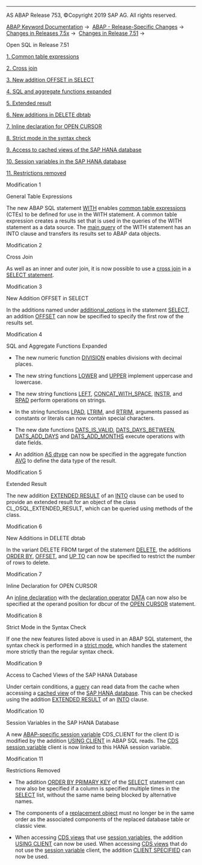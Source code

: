   

* * *

AS ABAP Release 753, ©Copyright 2019 SAP AG. All rights reserved.

[ABAP Keyword Documentation](https://help.sap.com/doc/abapdocu_753_index_htm/7.53/en-US/abenabap.htm) →  [ABAP - Release-Specific Changes](https://help.sap.com/doc/abapdocu_753_index_htm/7.53/en-US/abennews.htm) →  [Changes in Releases 7.5x](https://help.sap.com/doc/abapdocu_753_index_htm/7.53/en-US/abennews-75.htm) →  [Changes in Release 7.51](https://help.sap.com/doc/abapdocu_753_index_htm/7.53/en-US/abennews-751.htm) → 

Open SQL in Release 7.51

[1\. Common table expressions](#!ABAP_MODIFICATION_1@1@)

[2\. Cross join](#!ABAP_MODIFICATION_2@2@)

[3\. New addition OFFSET in SELECT](#!ABAP_MODIFICATION_3@3@)

[4\. SQL and aggregate functions expanded](#!ABAP_MODIFICATION_4@4@)

[5\. Extended result](#!ABAP_MODIFICATION_5@5@)

[6\. New additions in DELETE dbtab](#!ABAP_MODIFICATION_6@6@)

[7\. Inline declaration for OPEN CURSOR](#!ABAP_MODIFICATION_7@7@)

[8\. Strict mode in the syntax check](#!ABAP_MODIFICATION_8@8@)

[9\. Access to cached views of the SAP HANA database](#!ABAP_MODIFICATION_9@9@)

[10\. Session variables in the SAP HANA database](#!ABAP_MODIFICATION_10@10@)

[11\. Restrictions removed](#!ABAP_MODIFICATION_11@11@)

Modification 1

General Table Expressions

The new ABAP SQL statement [WITH](https://help.sap.com/doc/abapdocu_753_index_htm/7.53/en-US/abapwith.htm) enables [common table expressions](https://help.sap.com/doc/abapdocu_753_index_htm/7.53/en-US/abencommon_table_expression_glosry.htm "Glossary Entry") (CTEs) to be defined for use in the WITH statement. A common table expression creates a results set that is used in the queries of the WITH statement as a data source. The [main query](https://help.sap.com/doc/abapdocu_753_index_htm/7.53/en-US/abenmainquery_glosry.htm "Glossary Entry") of the WITH statement has an INTO clause and transfers its results set to ABAP data objects.

Modification 2

Cross Join

As well as an inner and outer join, it is now possible to use a [cross join](https://help.sap.com/doc/abapdocu_753_index_htm/7.53/en-US/abapselect_join.htm) in a [SELECT statement](https://help.sap.com/doc/abapdocu_753_index_htm/7.53/en-US/abapselect.htm).

Modification 3

New Addition OFFSET in SELECT

In the additions named under [additional\_options](https://help.sap.com/doc/abapdocu_753_index_htm/7.53/en-US/abapselect_additions.htm) in the statement [SELECT](https://help.sap.com/doc/abapdocu_753_index_htm/7.53/en-US/abapselect.htm), an addition [OFFSET](https://help.sap.com/doc/abapdocu_753_index_htm/7.53/en-US/abapselect_additions.htm) can now be specified to specify the first row of the results set.

Modification 4

SQL and Aggregate Functions Expanded

-   The new numeric function [DIVISION](https://help.sap.com/doc/abapdocu_753_index_htm/7.53/en-US/abensql_arith_func.htm) enables divisions with decimal places.
    
-   The new string functions [LOWER](https://help.sap.com/doc/abapdocu_753_index_htm/7.53/en-US/abensql_string_func.htm) and [UPPER](https://help.sap.com/doc/abapdocu_753_index_htm/7.53/en-US/abensql_string_func.htm) implement uppercase and lowercase.
    
-   The new string functions [LEFT](https://help.sap.com/doc/abapdocu_753_index_htm/7.53/en-US/abensql_string_func.htm), [CONCAT\_WITH\_SPACE](https://help.sap.com/doc/abapdocu_753_index_htm/7.53/en-US/abensql_string_func.htm), [INSTR](https://help.sap.com/doc/abapdocu_753_index_htm/7.53/en-US/abensql_string_func.htm), and [RPAD](https://help.sap.com/doc/abapdocu_753_index_htm/7.53/en-US/abensql_string_func.htm) perform operations on strings.
    
-   In the string functions [LPAD](https://help.sap.com/doc/abapdocu_753_index_htm/7.53/en-US/abensql_string_func.htm), [LTRIM](https://help.sap.com/doc/abapdocu_753_index_htm/7.53/en-US/abensql_string_func.htm), and [RTRIM](https://help.sap.com/doc/abapdocu_753_index_htm/7.53/en-US/abensql_string_func.htm), arguments passed as constants or literals can now contain special characters.
    
-   The new date functions [DATS\_IS\_VALID](https://help.sap.com/doc/abapdocu_753_index_htm/7.53/en-US/abensql_date_func.htm), [DATS\_DAYS\_BETWEEN](https://help.sap.com/doc/abapdocu_753_index_htm/7.53/en-US/abensql_date_func.htm), [DATS\_ADD\_DAYS](https://help.sap.com/doc/abapdocu_753_index_htm/7.53/en-US/abensql_date_func.htm) and [DATS\_ADD\_MONTHS](https://help.sap.com/doc/abapdocu_753_index_htm/7.53/en-US/abensql_date_func.htm) execute operations with date fields.
    
-   An addition [AS dtype](https://help.sap.com/doc/abapdocu_753_index_htm/7.53/en-US/abapselect_avg_as.htm) can now be specified in the aggregate function [AVG](https://help.sap.com/doc/abapdocu_753_index_htm/7.53/en-US/abapselect_aggregate.htm) to define the data type of the result.
    

Modification 5

Extended Result

The new addition [EXTENDED RESULT](https://help.sap.com/doc/abapdocu_753_index_htm/7.53/en-US/abapselect_extended_result.htm) of an [INTO](https://help.sap.com/doc/abapdocu_753_index_htm/7.53/en-US/abapinto_clause.htm) clause can be used to provide an extended result for an object of the class CL\_OSQL\_EXTENDED\_RESULT, which can be queried using methods of the class.

Modification 6

New Additions in DELETE dbtab

In the variant DELETE FROM target of the statement [DELETE](https://help.sap.com/doc/abapdocu_753_index_htm/7.53/en-US/abapdelete_dbtab.htm), the additions [ORDER BY](https://help.sap.com/doc/abapdocu_753_index_htm/7.53/en-US/abapdelete_where.htm), [OFFSET](https://help.sap.com/doc/abapdocu_753_index_htm/7.53/en-US/abapdelete_where.htm), and [UP TO](https://help.sap.com/doc/abapdocu_753_index_htm/7.53/en-US/abapdelete_where.htm) can now be specified to restrict the number of rows to delete.

Modification 7

Inline Declaration for OPEN CURSOR

An [inline declaration](https://help.sap.com/doc/abapdocu_753_index_htm/7.53/en-US/abeninline_declaration_glosry.htm "Glossary Entry") with the [declaration operator](https://help.sap.com/doc/abapdocu_753_index_htm/7.53/en-US/abendeclaration_operator_glosry.htm "Glossary Entry") [DATA](https://help.sap.com/doc/abapdocu_753_index_htm/7.53/en-US/abendata_inline.htm) can now also be specified at the operand position for dbcur of the [OPEN CURSOR](https://help.sap.com/doc/abapdocu_753_index_htm/7.53/en-US/abapopen_cursor.htm) statement.

Modification 8

Strict Mode in the Syntax Check

If one the new features listed above is used in an ABAP SQL statement, the syntax check is performed in a [strict mode](https://help.sap.com/doc/abapdocu_753_index_htm/7.53/en-US/abenopensql_strict_mode_751.htm), which handles the statement more strictly than the regular syntax check.

Modification 9

Access to Cached Views of the SAP HANA Database

Under certain conditions, a [query](https://help.sap.com/doc/abapdocu_753_index_htm/7.53/en-US/abenquery_glosry.htm "Glossary Entry") can read data from the cache when accessing a [cached view](https://help.sap.com/doc/abapdocu_753_index_htm/7.53/en-US/abenhana_cached_views.htm) of the [SAP HANA database](https://help.sap.com/doc/abapdocu_753_index_htm/7.53/en-US/abenhana_database_glosry.htm "Glossary Entry"). This can be checked using the addition [EXTENDED RESULT](https://help.sap.com/doc/abapdocu_753_index_htm/7.53/en-US/abapselect_extended_result.htm) of an [INTO](https://help.sap.com/doc/abapdocu_753_index_htm/7.53/en-US/abapinto_clause.htm) clause.

Modification 10

Session Variables in the SAP HANA Database

A new [ABAP-specific session variable](https://help.sap.com/doc/abapdocu_753_index_htm/7.53/en-US/abenhana_session_variables.htm) CDS\_CLIENT for the client ID is modified by the addition [USING CLIENT](https://help.sap.com/doc/abapdocu_753_index_htm/7.53/en-US/abapselect_client.htm) in ABAP SQL reads. The [CDS session variable](https://help.sap.com/doc/abapdocu_753_index_htm/7.53/en-US/abencds_f1_session_variable.htm) client is now linked to this HANA session variable.

Modification 11

Restrictions Removed

-   The addition [ORDER BY PRIMARY KEY](https://help.sap.com/doc/abapdocu_753_index_htm/7.53/en-US/abaporderby_clause.htm) of the [SELECT](https://help.sap.com/doc/abapdocu_753_index_htm/7.53/en-US/abapselect.htm) statement can now also be specified if a column is specified multiple times in the [SELECT](https://help.sap.com/doc/abapdocu_753_index_htm/7.53/en-US/abapselect_list.htm) list, without the same name being blocked by alternative names.
    
-   The components of a [replacement object](https://help.sap.com/doc/abapdocu_753_index_htm/7.53/en-US/abenreplacement_object_glosry.htm "Glossary Entry") must no longer be in the same order as the associated components of the replaced database table or classic view.
    
-   When accessing [CDS views](https://help.sap.com/doc/abapdocu_753_index_htm/7.53/en-US/abencds_view_glosry.htm "Glossary Entry") that use [session variables](https://help.sap.com/doc/abapdocu_753_index_htm/7.53/en-US/abencds_f1_session_variable.htm), the addition [USING CLIENT](https://help.sap.com/doc/abapdocu_753_index_htm/7.53/en-US/abapselect_client.htm) can now be used. When accessing [CDS views](https://help.sap.com/doc/abapdocu_753_index_htm/7.53/en-US/abencds_view_glosry.htm "Glossary Entry") that do not use the [session variable](https://help.sap.com/doc/abapdocu_753_index_htm/7.53/en-US/abencds_f1_session_variable.htm) client, the addition [CLIENT SPECIFIED](https://help.sap.com/doc/abapdocu_753_index_htm/7.53/en-US/abapselect_client.htm) can now be used.